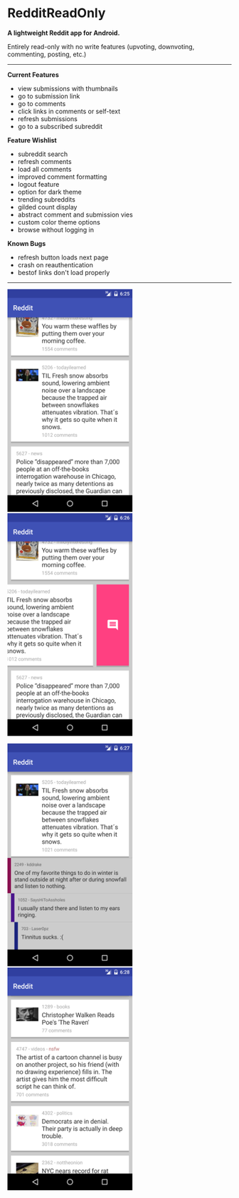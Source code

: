 # RedditReadOnly

**A lightweight Reddit app for Android.**

Entirely read-only with no write features (upvoting, downvoting, commenting, posting, etc.)

---

**Current Features**
 - view submissions with thumbnails
 - go to submission link
 - go to comments
 - click links in comments or self-text
 - refresh submissions
 - go to a subscribed subreddit

**Feature Wishlist**
 - subreddit search
 - refresh comments
 - load all comments
 - improved comment formatting 
 - logout feature
 - option for dark theme
 - trending subreddits
 - gilded count display
 - abstract comment and submission vies
 - custom color theme options
 - browse without logging in

**Known Bugs**
 - refresh button loads next page
 - crash on reauthentication
 - bestof links don't load properly
 
---
 
<a href="Screenshot 1"><img src="./screenshot1.png" height="500" width="281" ></a>
<a href="Screenshot 2"><img src="./screenshot2.png" height="500" width="281" ></a>

<a href="Screenshot 3"><img src="./screenshot3.png" height="500" width="281" ></a>
<a href="Screenshot 4"><img src="./screenshot4.png" height="500" width="281" ></a>

